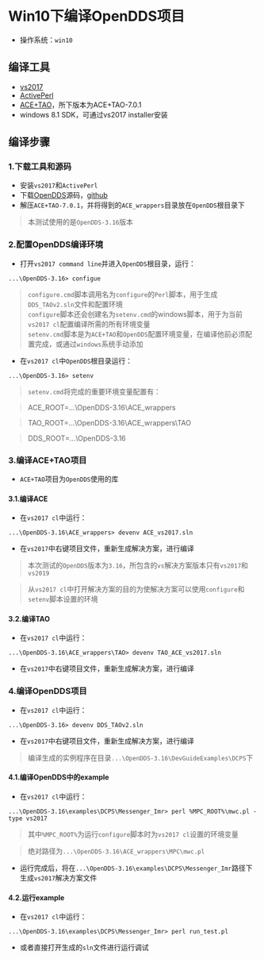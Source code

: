 # Win10下编译OpenDDS项目
- 操作系统：`win10`

## 编译工具
- [vs2017](https://msdn.itellyou.cn/)
- [ActivePerl](https://www.activestate.com/products/perl/downloads/)
- [ACE+TAO](https://download.dre.vanderbilt.edu/)，所下版本为ACE+TAO-7.0.1
- windows 8.1 SDK，可通过vs2017 installer安装

## 编译步骤

### 1.下载工具和源码
- 安装`vs2017`和`ActivePerl`
- 下载[OpenDDS](http://download.objectcomputing.com/OpenDDS/)源码，[github](https://github.com/objectcomputing/OpenDDS)
- 解压`ACE+TAO-7.0.1`，并将得到的`ACE_wrappers`目录放在`OpenDDS`根目录下
> 本测试使用的是`OpenDDS-3.16`版本

### 2.配置OpenDDS编译环境
- 打开`vs2017 command line`并进入`OpenDDS`根目录，运行：
```
...\OpenDDS-3.16> configue
```
> `configure.cmd`脚本调用名为`configure`的`Perl`脚本，用于生成`DDS_TAOv2.sln`文件和配置环境  
> `configure`脚本还会创建名为`setenv.cmd`的windows脚本，用于为当前`vs2017 cl`配置编译所需的所有环境变量  
> `setenv.cmd`脚本是为`ACE+TAO`和`OpenDDS`配置环境变量，在编译他前必须配置完成，或通过`windows`系统手动添加

- 在`vs2017 cl`中`OpenDDS`根目录运行：
```
...\OpenDDS-3.16> setenv
```
> `setenv.cmd`将完成的重要环境变量配置有：

> ACE_ROOT=...\OpenDDS-3.16\ACE_wrappers

> TAO_ROOT=...\OpenDDS-3.16\ACE_wrappers\TAO

> DDS_ROOT=...\OpenDDS-3.16

### 3.编译ACE+TAO项目
- `ACE+TAO`项目为`OpenDDS`使用的库

#### 3.1.编译ACE
- 在`vs2017 cl`中运行：
```
...\OpenDDS-3.16\ACE_wrappers> devenv ACE_vs2017.sln
```
- 在`vs2017`中右键项目文件，重新生成解决方案，进行编译
> 本次测试的`OpenDDS`版本为`3.16`，所包含的`vs`解决方案版本只有`vs2017`和`vs2019`

> 从`vs2017 cl`中打开解决方案的目的为使解决方案可以使用`configure`和`setenv`脚本设置的环境

#### 3.2.编译TAO
- 在`vs2017 cl`中运行：
```
...\OpenDDS-3.16\ACE_wrappers\TAO> devenv TAO_ACE_vs2017.sln
```
- 在`vs2017`中右键项目文件，重新生成解决方案，进行编译

### 4.编译OpenDDS项目
- 在`vs2017 cl`中运行：
```
...\OpenDDS-3.16> devenv DDS_TAOv2.sln
```
- 在`vs2017`中右键项目文件，重新生成解决方案，进行编译
> 编译生成的实例程序在目录`...\OpenDDS-3.16\DevGuideExamples\DCPS`下

#### 4.1.编译OpenDDS中的example
- 在`vs2017 cl`中运行：
```
...\OpenDDS-3.16\examples\DCPS\Messenger_Imr> perl %MPC_ROOT%\mwc.pl -type vs2017
```
> 其中`%MPC_ROOT%`为运行`configure`脚本时为`vs2017 cl`设置的环境变量

> 绝对路径为`...\OpenDDS-3.16\ACE_wrappers\MPC\mwc.pl`
- 运行完成后，将在`...\OpenDDS-3.16\examples\DCPS\Messenger_Imr`路径下生成`vs2017`解决方案文件

#### 4.2.运行example
- 在`vs2017 cl`中运行：
```
...\OpenDDS-3.16\examples\DCPS\Messenger_Imr> perl run_test.pl
```
- 或者直接打开生成的`sln`文件进行运行调试